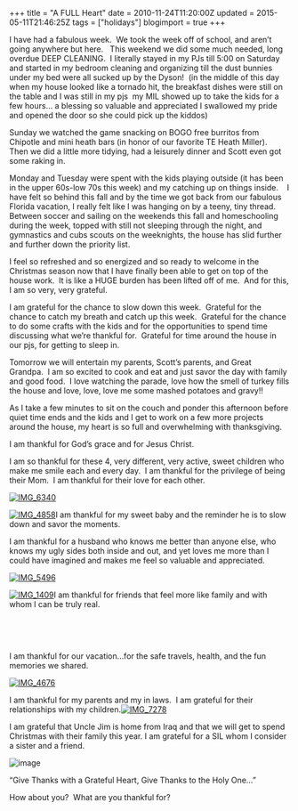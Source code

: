 +++
title = "A FULL Heart"
date = 2010-11-24T11:20:00Z
updated = 2015-05-11T21:46:25Z
tags = ["holidays"]
blogimport = true 
+++

I have had a fabulous week.&#160; We took the week off of school, and aren’t going anywhere but here.&#160;&#160; This weekend we did some much needed, long overdue DEEP CLEANING.&#160; I literally stayed in my PJs till 5:00 on Saturday and started in my bedroom cleaning and organizing till the dust bunnies under my bed were all sucked up by the Dyson!&#160; (in the middle of this day when my house looked like a tornado hit, the breakfast dishes were still on the table and I was still in my pjs&#160; my MIL showed up to take the kids for a few hours… a blessing so valuable and appreciated I swallowed my pride and opened the door so she could pick up the kiddos)

Sunday we watched the game snacking on BOGO free burritos from Chipotle and mini heath bars (in honor of our favorite TE Heath Miller).&#160;&#160;&#160; Then we did a little more tidying, had a leisurely dinner and Scott even got some raking in.&#160; 

Monday and Tuesday were spent with the kids playing outside (it has been in the upper 60s-low 70s this week) and my catching up on things inside.&#160;&#160;&#160; I have felt so behind this fall and by the time we got back from our fabulous Florida vacation, I really felt like I was hanging on by a teeny, tiny thread.&#160;&#160; Between soccer and sailing on the weekends this fall and homeschooling during the week, topped with still not sleeping through the night, and gymnastics and cubs scouts on the weeknights, the house has slid further and further down the priority list.&#160; 

I feel so refreshed and so energized and so ready to welcome in the Christmas season now that I have finally been able to get on top of the house work.&#160; It is like a HUGE burden has been lifted off of me.&#160; And for this, I am so very, very grateful. 

I am grateful for the chance to slow down this week.&#160; Grateful for the chance to catch my breath and catch up this week.&#160; Grateful for the chance to do some crafts with the kids and for the opportunities to spend time discussing what we’re thankful for.&#160; Grateful for time around the house in our pjs, for getting to sleep in.&#160; 

Tomorrow we will entertain my parents, Scott’s parents, and Great Grandpa.&#160; I am so excited to cook and eat and just savor the day with family and good food.&#160; I love watching the parade, love how the smell of turkey fills the house and love, love, love me some mashed potatoes and gravy!!&#160; 

As I take a few minutes to sit on the couch and ponder this afternoon before quiet time ends and the kids and I get to work on a few more projects around the house, my heart is so full and overwhelming with thanksgiving.&#160; 

I am thankful for God’s grace and for Jesus Christ. 

I am so thankful for these 4, very different, very active, sweet children who make me smile each and every day.&#160; I am thankful for the privilege of being their Mom.&#160; I am thankful for their love for each other.&#160; 

[![IMG_6340](https://latc.s3.amazonaws.com/wp-content/uploads/2010/11/IMG_6340.jpg "IMG_6340")](https://latc.s3.amazonaws.com/wp-content/uploads/2010/11/IMG_6340.jpg)

[![IMG_4858](https://latc.s3.amazonaws.com/wp-content/uploads/2010/11/IMG_4858.jpg "IMG_4858")](https://latc.s3.amazonaws.com/wp-content/uploads/2010/11/IMG_4858.jpg)I am thankful for my sweet baby and the reminder he is to slow down and savor the moments.&#160; 

I am thankful for a husband who knows me better than anyone else, who knows my ugly sides both inside and out, and yet loves me more than I could have imagined and makes me feel so valuable and appreciated.&#160;&#160;&#160; 

[![IMG_5496](https://latc.s3.amazonaws.com/wp-content/uploads/2010/11/IMG_5496.jpg "IMG_5496")](https://latc.s3.amazonaws.com/wp-content/uploads/2010/11/IMG_5496.jpg)

[![IMG_1409](https://latc.s3.amazonaws.com/wp-content/uploads/2010/11/IMG_1409.jpg "IMG_1409")](https://latc.s3.amazonaws.com/wp-content/uploads/2010/11/IMG_1409.jpg)I am thankful for friends that feel more like family and with whom I can be truly real.

&#160;

&#160;

I am thankful for our vacation…for the safe travels, health, and the fun memories we shared.

[![IMG_4676](https://latc.s3.amazonaws.com/wp-content/uploads/2010/11/IMG_4676.jpg "IMG_4676")](https://latc.s3.amazonaws.com/wp-content/uploads/2010/11/IMG_4676.jpg)

I am thankful for my parents and my in laws.&#160; I am grateful for their relationships with my children.[![IMG_7278](https://latc.s3.amazonaws.com/wp-content/uploads/2010/11/IMG_7278.jpg "IMG_7278")](https://latc.s3.amazonaws.com/wp-content/uploads/2010/11/IMG_7278.jpg)

I am grateful that Uncle Jim is home from Iraq and that we will get to spend Christmas with their family this year. I am grateful for a SIL whom I consider a sister and a friend.

![image](http://4.bp.blogspot.com/_QLItmRtFSHs/TOITkf3epYI/AAAAAAAABd4/Xn67bRDX5VU/s400/IMG_0149.jpg)

“Give Thanks with a Grateful Heart, Give Thanks to the Holy One…”

How about you?&#160; What are you thankful for?
